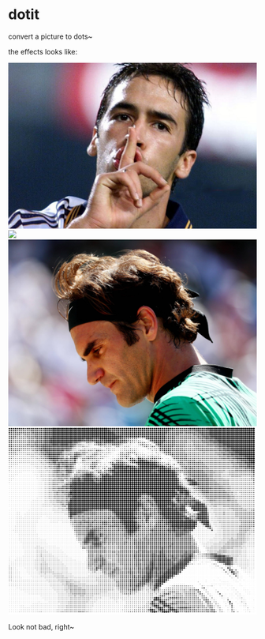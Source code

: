 # dotit
convert a picture to dots~

the effects looks like:

![](./pictures/raul.jpg)
![](./pictures/dotted_image.jpg)
![](./pictures/roger-federer-header.jpg)
![](./pictures/federer_dot20.png)

Look not bad, right~